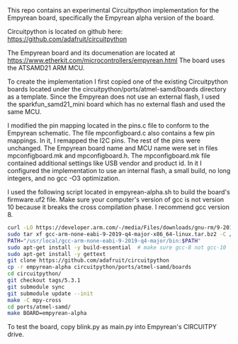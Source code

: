 
This repo contains an experimental Circuitpython implementation
for the Empyrean board, specifically the Empyrean alpha version
of the board.

Circuitpython is located on github here:
https://github.com/adafruit/circuitpython

The Empyrean board and its documenation are located at
https://www.etherkit.com/microcontrollers/empyrean.html
The board uses the ATSAMD21 ARM MCU.

To create the implementation I first copied one of the existing
Circuitpython boards located under
the circuitpython/ports/atmel-samd/boards
directory as a template.  Since the Empyrean does not use an external
flash, I used the sparkfun_samd21_mini board which has no
external flash and used the same MCU.

I modified the pin mapping
located in the pins.c file to conform to the Empyrean schematic.
The file mpconfigboard.c also contains a few pin mappings.
In it, I remapped the I2C pins.  The rest of the pins were unchanged.  The Empyrean
board name and MCU name were set in files mpconfigboard.mk and mpconfigboard.h.
The mpconfigboard.mk file contained additional settings
like USB vendor and product id.  In it I configured
the implementation to use an internal flash, a small build, no
long integers, and no gcc -O3 optimization.

I used the following script located in empyrean-alpha.sh
to build the board's firmware.uf2 file.  Make sure your
computer's version of gcc is not version 10 because
it breaks the cross compilation phase. I recommend gcc version 8.

```bash
curl -LO https://developer.arm.com/-/media/Files/downloads/gnu-rm/9-2019q4/gcc-arm-none-eabi-9-2019-q4-major-x86_64-linux.tar.bz2
sudo tar xf gcc-arm-none-eabi-9-2019-q4-major-x86_64-linux.tar.bz2 -C /usr/local --no-same-owner
PATH="/usr/local/gcc-arm-none-eabi-9-2019-q4-major/bin:$PATH"
sudo apt-get install -y build-essential  # make sure gcc-8 not gcc-10
sudo apt-get install -y gettext
git clone https://github.com/adafruit/circuitpython
cp -r empyrean-alpha circuitpython/ports/atmel-samd/boards
cd circuitpython/
git checkout tags/5.3.1
git submodule sync
git submodule update --init
make -C mpy-cross 
cd ports/atmel-samd/
make BOARD=empyrean-alpha
```

To test the board, copy blink.py as main.py into Empyrean's CIRCUITPY 
drive.


